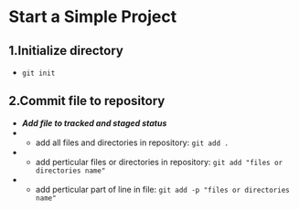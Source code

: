 Start a Simple Project
============

1.Initialize directory
--------
*   `git init`
   

2.Commit file to repository
--------
*   ***Add file to tracked and staged status***
*   *   add all files and directories in repository: `git add .`
*   *   add perticular files or directories in repository: `git add "files or directories name"`
*   *   add perticular part of line in file: `git add -p "files or directories name"`
   
